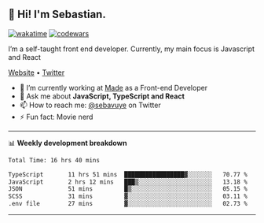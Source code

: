 ## 👋 Hi! I'm Sebastian.

[![wakatime](https://wakatime.com/badge/user/df0036c6-328a-4a39-be9b-e49417ed22a1.svg)](https://wakatime.com/@df0036c6-328a-4a39-be9b-e49417ed22a1)
[![codewars](https://www.codewars.com/users/sebavuye/badges/small)](https://www.codewars.com/users/sebavuye)

I’m a self-taught front end developer. Currently, my main focus is Javascript and React

[Website](https://sebastianvuye.be) • [Twitter](https://twitter.com/sebavuye)

- 🔭 I’m currently working at [Made](https://made.be/) as a Front-end Developer
- 💬 Ask me about **JavaScript, TypeScript and React**
- 📫 How to reach me: [@sebavuye](https://twitter.com/sebavuye) on Twitter
- ⚡ Fun fact: Movie nerd

-------

📊 **Weekly development breakdown**

<!--START_SECTION:waka-->

```txt
Total Time: 16 hrs 40 mins

TypeScript       11 hrs 51 mins  █████████████████▓░░░░░░░   70.77 %
JavaScript       2 hrs 12 mins   ███▒░░░░░░░░░░░░░░░░░░░░░   13.18 %
JSON             51 mins         █▒░░░░░░░░░░░░░░░░░░░░░░░   05.15 %
SCSS             31 mins         ▓░░░░░░░░░░░░░░░░░░░░░░░░   03.11 %
.env file        27 mins         ▓░░░░░░░░░░░░░░░░░░░░░░░░   02.73 %
```

<!--END_SECTION:waka-->
-------
